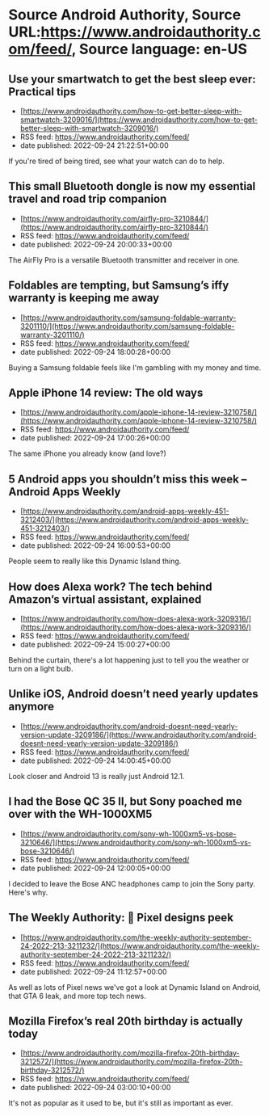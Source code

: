 # Source Android Authority, Source URL:https://www.androidauthority.com/feed/, Source language: en-US

## Use your smartwatch to get the best sleep ever: Practical tips
 - [https://www.androidauthority.com/how-to-get-better-sleep-with-smartwatch-3209016/](https://www.androidauthority.com/how-to-get-better-sleep-with-smartwatch-3209016/)
 - RSS feed: https://www.androidauthority.com/feed/
 - date published: 2022-09-24 21:22:51+00:00

If you're tired of being tired, see what your watch can do to help.

## This small Bluetooth dongle is now my essential travel and road trip companion
 - [https://www.androidauthority.com/airfly-pro-3210844/](https://www.androidauthority.com/airfly-pro-3210844/)
 - RSS feed: https://www.androidauthority.com/feed/
 - date published: 2022-09-24 20:00:33+00:00

The AirFly Pro is a versatile Bluetooth transmitter and receiver in one.

## Foldables are tempting, but Samsung’s iffy warranty is keeping me away
 - [https://www.androidauthority.com/samsung-foldable-warranty-3201110/](https://www.androidauthority.com/samsung-foldable-warranty-3201110/)
 - RSS feed: https://www.androidauthority.com/feed/
 - date published: 2022-09-24 18:00:28+00:00

Buying a Samsung foldable feels like I'm gambling with my money and time.

## Apple iPhone 14 review: The old ways
 - [https://www.androidauthority.com/apple-iphone-14-review-3210758/](https://www.androidauthority.com/apple-iphone-14-review-3210758/)
 - RSS feed: https://www.androidauthority.com/feed/
 - date published: 2022-09-24 17:00:26+00:00

The same iPhone you already know (and love?)

## 5 Android apps you shouldn’t miss this week – Android Apps Weekly
 - [https://www.androidauthority.com/android-apps-weekly-451-3212403/](https://www.androidauthority.com/android-apps-weekly-451-3212403/)
 - RSS feed: https://www.androidauthority.com/feed/
 - date published: 2022-09-24 16:00:53+00:00

People seem to really like this Dynamic Island thing.

## How does Alexa work? The tech behind Amazon’s virtual assistant, explained
 - [https://www.androidauthority.com/how-does-alexa-work-3209316/](https://www.androidauthority.com/how-does-alexa-work-3209316/)
 - RSS feed: https://www.androidauthority.com/feed/
 - date published: 2022-09-24 15:00:27+00:00

Behind the curtain, there's a lot happening just to tell you the weather or turn on a light bulb.

## Unlike iOS, Android doesn’t need yearly updates anymore
 - [https://www.androidauthority.com/android-doesnt-need-yearly-version-update-3209186/](https://www.androidauthority.com/android-doesnt-need-yearly-version-update-3209186/)
 - RSS feed: https://www.androidauthority.com/feed/
 - date published: 2022-09-24 14:00:45+00:00

Look closer and Android 13 is really just Android 12.1.

## I had the Bose QC 35 II, but Sony poached me over with the WH-1000XM5
 - [https://www.androidauthority.com/sony-wh-1000xm5-vs-bose-3210646/](https://www.androidauthority.com/sony-wh-1000xm5-vs-bose-3210646/)
 - RSS feed: https://www.androidauthority.com/feed/
 - date published: 2022-09-24 12:00:05+00:00

I decided to leave the Bose ANC headphones camp to join the Sony party. Here's why.

## The Weekly Authority: 📱 Pixel designs peek
 - [https://www.androidauthority.com/the-weekly-authority-september-24-2022-213-3211232/](https://www.androidauthority.com/the-weekly-authority-september-24-2022-213-3211232/)
 - RSS feed: https://www.androidauthority.com/feed/
 - date published: 2022-09-24 11:12:57+00:00

As well as lots of Pixel news we've got a look at Dynamic Island on Android, that GTA 6 leak, and more top tech news.

## Mozilla Firefox’s real 20th birthday is actually today
 - [https://www.androidauthority.com/mozilla-firefox-20th-birthday-3212572/](https://www.androidauthority.com/mozilla-firefox-20th-birthday-3212572/)
 - RSS feed: https://www.androidauthority.com/feed/
 - date published: 2022-09-24 03:00:10+00:00

It's not as popular as it used to be, but it's still as important as ever.
